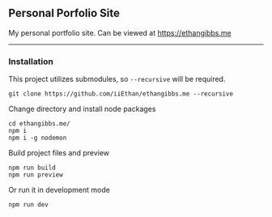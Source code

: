 ## Personal Porfolio Site

My personal portfolio site. Can be viewed at https://ethangibbs.me

-----------------

### Installation

This project utilizes submodules, so `--recursive` will be required.

```
git clone https://github.com/iiEthan/ethangibbs.me --recursive
```
Change directory and install node packages

```
cd ethangibbs.me/
npm i
npm i -g nodemon
```

Build project files and preview
```
npm run build
npm run preview
```
Or run it in development mode
```
npm run dev
```

